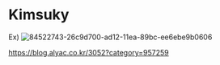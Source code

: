 # Kimsuky

Ex)
![84522743-26c9d700-ad12-11ea-89bc-ee6ebe9b0606](https://user-images.githubusercontent.com/25150526/84527932-b45cf500-ad19-11ea-9e98-5780aa148913.png)



https://blog.alyac.co.kr/3052?category=957259
